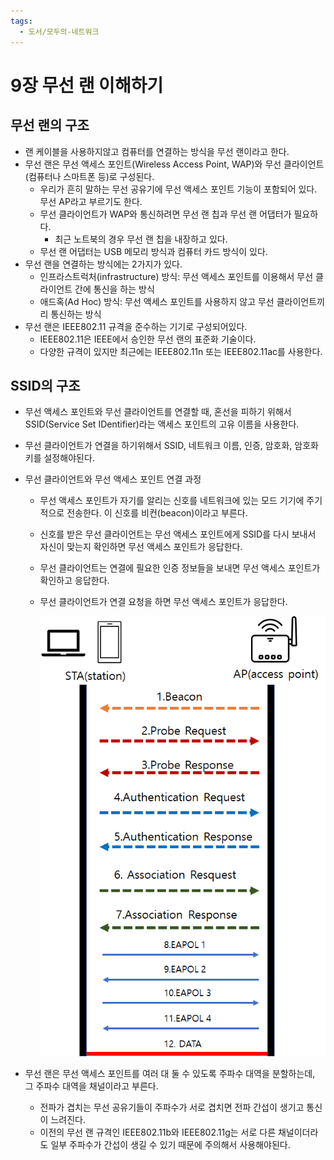 ```yaml
---
tags:
  - 도서/모두의-네트워크
---
```


# 9장 무선 랜 이해하기

## 무선 랜의 구조

- 랜 케이블을 사용하지않고 컴퓨터를 연결하는 방식을 무선 랜이라고 한다.
- 무선 랜은 무선 액세스 포인트(Wireless Access Point, WAP)와 무선 클라이언트(컴퓨터나 스마트폰 등)로 구성된다.
    - 우리가 흔히 말하는 무선 공유기에 무선 액세스 포인트 기능이 포함되어 있다. 무선 AP라고 부르기도 한다.
    - 무선 클라이언트가 WAP와 통신하려면 무선 랜 칩과 무선 랜 어댑터가 필요하다.
        - 최근 노트북의 경우 무선 랜 칩을 내장하고 있다.
    - 무선 랜 어댑터는 USB 메모리 방식과 컴퓨터 카드 방식이 있다.
- 무선 랜을 연결하는 방식에는 2가지가 있다.
    - 인프라스트럭처(infrastructure) 방식: 무선 액세스 포인트를 이용해서 무선 클라이언트 간에 통신을 하는 방식
    - 애드혹(Ad Hoc) 방식: 무선 액세스 포인트를 사용하지 않고 무선 클라이언트끼리 통신하는 방식
- 무선 랜은 IEEE802.11 규격을 준수하는 기기로 구성되어있다.
    - IEEE802.11은 IEEE에서 승인한 무선 랜의 표준화 기술이다.
    - 다양한 규격이 있지만 최근에는 IEEE802.11n 또는 IEEE802.11ac를 사용한다.

## SSID의 구조

- 무선 액세스 포인트와 무선 클라이언트를 연결할 때, 혼선을 피하기 위해서 SSID(Service Set IDentifier)라는 액세스 포인트의 고유 이름을 사용한다.
- 무선 클라이언트가 연결을 하기위해서 SSID, 네트워크 이름, 인증, 암호화, 암호화 키를 설정해야된다.
- 무선 클라이언트와 무선 액세스 포인트 연결 과정
    - 무선 액세스 포인트가 자기를 알리는 신호를 네트워크에 있는 모드 기기에 주기적으로 전송한다. 이 신호를 비컨(beacon)이라고 부른다.
    - 신호를 받은 무선 클라이언트는 무선 액세스 포인트에게 SSID를 다시 보내서 자신이 맞는지 확인하면 무선 액세스 포인트가 응답한다.
    - 무선 클라이언트는 연결에 필요한 인증 정보들을 보내면 무선 액세스 포인트가 확인하고 응답한다.
    - 무선 클라이언트가 연결 요청을 하면 무선 액세스 포인트가 응답한다.
      
        ![Untitled](assets/Untitled-4550982.png)
    
- 무선 랜은 무선 액세스 포인트를 여러 대 둘 수 있도록 주파수 대역을 분할하는데, 그 주파수 대역을 채널이라고 부른다.
    - 전파가 겹치는 무선 공유기들이 주파수가 서로 겹치면 전파 간섭이 생기고 통신이 느려진다.
    - 이전의 무선 랜 규격인 IEEE802.11b와 IEEE802.11g는 서로 다른 채널이더라도 일부 주파수가 간섭이 생길 수 있기 때문에 주의해서 사용해야된다.